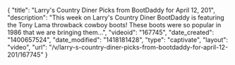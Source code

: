{
    "title": "Larry's Country Diner Picks from BootDaddy for April 12, 201",
    "description": "This week on Larry's Country Diner BootDaddy is featuring the Tony Lama throwback cowboy boots! These boots were so popular in 1986 that we are bringing them...",
    "videoid": "167745",
    "date_created": "1400657524",
    "date_modified": "1418181428",
    "type": "captivate",
    "layout": "video",
    "url": "\/v\/larry-s-country-diner-picks-from-bootdaddy-for-april-12-201\/167745"
}
